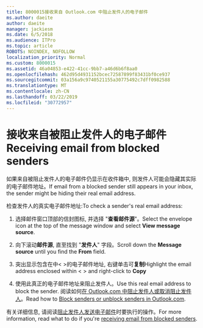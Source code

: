 ```yaml
---
title: 8000015接收来自 Outlook.com 中阻止发件人的电子邮件
ms.author: daeite
author: daeite
manager: jackiesm
ms.date: 6/5/2018
ms.audience: ITPro
ms.topic: article
ROBOTS: NOINDEX, NOFOLLOW
localization_priority: Normal
ms.custom: 8000015
ms.assetid: 46a04853-e422-41cc-9bb7-a46d6b6f8aa0
ms.openlocfilehash: 462d95d4931152bcec72587899f83431bf0ce937
ms.sourcegitcommit: 03a156a9c9740521155a30775492c7dff0982588
ms.translationtype: MT
ms.contentlocale: zh-CN
ms.lasthandoff: 03/22/2019
ms.locfileid: "30772957"
---
```

# <a name="receiving-email-from-blocked-senders"></a><span data-ttu-id="eaca0-102">接收来自被阻止发件人的电子邮件</span><span class="sxs-lookup"><span data-stu-id="eaca0-102">Receiving email from blocked senders</span></span>

<span data-ttu-id="eaca0-103">如果来自被阻止发件人的电子邮件仍显示在收件箱中, 则发件人可能会隐藏其实际的电子邮件地址。</span><span class="sxs-lookup"><span data-stu-id="eaca0-103">If email from a blocked sender still appears in your inbox, the sender might be hiding their real email address.</span></span>
  
<span data-ttu-id="eaca0-104">检查发件人的真实电子邮件地址:</span><span class="sxs-lookup"><span data-stu-id="eaca0-104">To check a sender's real email address:</span></span>
  
1. <span data-ttu-id="eaca0-105">选择邮件窗口顶部的信封图标, 并选择 "**查看邮件源**"。</span><span class="sxs-lookup"><span data-stu-id="eaca0-105">Select the envelope icon at the top of the message window and select **View message source**.</span></span>
    
2. <span data-ttu-id="eaca0-106">向下滚动**邮件源**, 直至找到 "**发件人**" 字段。</span><span class="sxs-lookup"><span data-stu-id="eaca0-106">Scroll down the **Message source** until you find the **From** field.</span></span> 
    
3. <span data-ttu-id="eaca0-107">突出显示包含在中\< \>的电子邮件地址, 右键单击可**复制**</span><span class="sxs-lookup"><span data-stu-id="eaca0-107">Highlight the email address enclosed within \< \> and right-click to **Copy**</span></span>
    
4. <span data-ttu-id="eaca0-108">使用此真正的电子邮件地址来阻止发件人。</span><span class="sxs-lookup"><span data-stu-id="eaca0-108">Use this real email address to block the sender.</span></span> <span data-ttu-id="eaca0-109">阅读如何[在 Outlook.com 中阻止发件人或取消阻止发件人](https://support.office.com/article/afba1c94-77bb-4f50-8b85-057cf52f4d5e.aspx)。</span><span class="sxs-lookup"><span data-stu-id="eaca0-109">Read how to [Block senders or unblock senders in Outlook.com](https://support.office.com/article/afba1c94-77bb-4f50-8b85-057cf52f4d5e.aspx).</span></span>
    
<span data-ttu-id="eaca0-110">有关详细信息, 请阅读[阻止发件人发送电子邮件](https://go.microsoft.com/fwlink/p/?linkid=2002011&amp;clcid=0x409)时要执行的操作。</span><span class="sxs-lookup"><span data-stu-id="eaca0-110">For more information, read what to do if you're [receiving email from blocked senders](https://go.microsoft.com/fwlink/p/?linkid=2002011&amp;clcid=0x409).</span></span>
  

